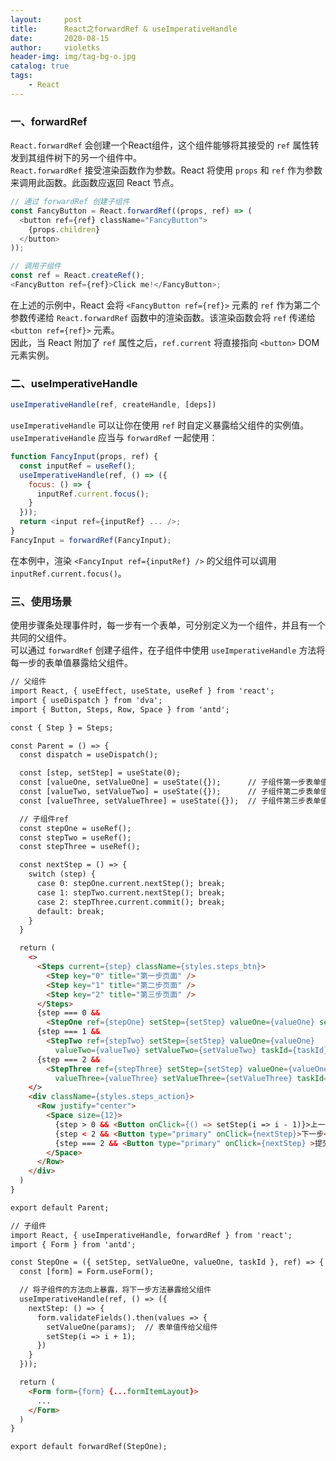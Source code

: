 ```yaml
---
layout:     post
title:      React之forwardRef & useImperativeHandle
date:       2020-08-15
author:     violetks
header-img: img/tag-bg-o.jpg
catalog: true
tags:
    - React
---
```


### 一、forwardRef

`React.forwardRef` 会创建一个React组件，这个组件能够将其接受的 `ref` 属性转发到其组件树下的另一个组件中。<br>
`React.forwardRef` 接受渲染函数作为参数。React 将使用 `props` 和 `ref` 作为参数来调用此函数。此函数应返回 React 节点。<br>

```javascript
// 通过 forwardRef 创建子组件
const FancyButton = React.forwardRef((props, ref) => (
  <button ref={ref} className="FancyButton">
    {props.children}
  </button>
));

// 调用子组件
const ref = React.createRef();
<FancyButton ref={ref}>Click me!</FancyButton>;
```

在上述的示例中，React 会将 `<FancyButton ref={ref}>` 元素的 `ref` 作为第二个参数传递给 `React.forwardRef` 函数中的渲染函数。该渲染函数会将 `ref` 传递给 `<button ref={ref}>` 元素。<br>
因此，当 React 附加了 `ref` 属性之后，`ref.current` 将直接指向 `<button>` DOM 元素实例。<br>

### 二、useImperativeHandle

```javascript
useImperativeHandle(ref, createHandle, [deps])
```

`useImperativeHandle` 可以让你在使用 `ref` 时自定义暴露给父组件的实例值。`useImperativeHandle` 应当与 `forwardRef` 一起使用：<br>

```javascript
function FancyInput(props, ref) {
  const inputRef = useRef();
  useImperativeHandle(ref, () => ({
    focus: () => {
      inputRef.current.focus();
    }
  }));
  return <input ref={inputRef} ... />;
}
FancyInput = forwardRef(FancyInput);
```

在本例中，渲染 `<FancyInput ref={inputRef} />` 的父组件可以调用 `inputRef.current.focus()`。<br>

### 三、使用场景

使用步骤条处理事件时，每一步有一个表单，可分别定义为一个组件，并且有一个共同的父组件。<br>
可以通过 `forwardRef` 创建子组件，在子组件中使用 `useImperativeHandle` 方法将每一步的表单值暴露给父组件。<br>

```html
// 父组件
import React, { useEffect, useState, useRef } from 'react';
import { useDispatch } from 'dva';
import { Button, Steps, Row, Space } from 'antd';

const { Step } = Steps;

const Parent = () => {
  const dispatch = useDispatch();

  const [step, setStep] = useState(0);
  const [valueOne, setValueOne] = useState({});      // 子组件第一步表单值
  const [valueTwo, setValueTwo] = useState({});      // 子组件第二步表单值
  const [valueThree, setValueThree] = useState({});  // 子组件第三步表单值

  // 子组件ref
  const stepOne = useRef();
  const stepTwo = useRef();
  const stepThree = useRef();

  const nextStep = () => {
    switch (step) {
      case 0: stepOne.current.nextStep(); break;
      case 1: stepTwo.current.nextStep(); break;
      case 2: stepThree.current.commit(); break;
      default: break;
    }
  }

  return (
    <>
      <Steps current={step} className={styles.steps_btn}>
        <Step key="0" title="第一步页面" />
        <Step key="1" title="第二步页面" />
        <Step key="2" title="第三步页面" />
      </Steps>
      {step === 0 &&
        <StepOne ref={stepOne} setStep={setStep} valueOne={valueOne} setValueOne={setValueOne} taskId={taskId} />}
      {step === 1 &&
        <StepTwo ref={stepTwo} setStep={setStep} valueOne={valueOne}
          valueTwo={valueTwo} setValueTwo={setValueTwo} taskId={taskId} />}
      {step === 2 &&
        <StepThree ref={stepThree} setStep={setStep} valueOne={valueOne} valueTwo={valueTwo}
          valueThree={valueThree} setValueThree={setValueThree} taskId={taskId} />}
    </>
    <div className={styles.steps_action}>
      <Row justify="center">
        <Space size={12}>
          {step > 0 && <Button onClick={() => setStep(i => i - 1)}>上一步</Button>}
          {step < 2 && <Button type="primary" onClick={nextStep}>下一步</Button>}
          {step === 2 && <Button type="primary" onClick={nextStep} >提交</Button>}
        </Space>
      </Row>
    </div>
  )
}

export default Parent;
```

```html
// 子组件
import React, { useImperativeHandle, forwardRef } from 'react';
import { Form } from 'antd';

const StepOne = ({ setStep, setValueOne, valueOne, taskId }, ref) => {
  const [form] = Form.useForm();

  // 将子组件的方法向上暴露，将下一步方法暴露给父组件
  useImperativeHandle(ref, () => ({
    nextStep: () => {
      form.validateFields().then(values => {
        setValueOne(params);  // 表单值传给父组件
        setStep(i => i + 1);
      })
    }
  }));

  return (
    <Form form={form} {...formItemLayout}>
      ...
    </Form>
  )
}

export default forwardRef(StepOne);
```